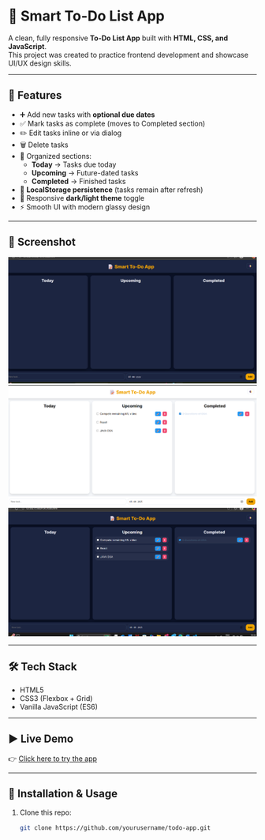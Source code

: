 # 📝 Smart To-Do List App

A clean, fully responsive **To-Do List App** built with **HTML, CSS, and JavaScript**.  
This project was created to practice frontend development and showcase UI/UX design skills.  

---

## 🚀 Features
- ➕ Add new tasks with **optional due dates**  
- ✅ Mark tasks as complete (moves to Completed section)  
- ✏️ Edit tasks inline or via dialog  
- 🗑 Delete tasks  
- 📂 Organized sections:
  - **Today** → Tasks due today  
  - **Upcoming** → Future-dated tasks  
  - **Completed** → Finished tasks  
- 💾 **LocalStorage persistence** (tasks remain after refresh)  
- 🎨 Responsive **dark/light theme** toggle  
- ⚡ Smooth UI with modern glassy design  

---

## 📸 Screenshot
![screenshot](https://github.com/kaushikeemishra/smart-todo/blob/main/Screenshot1.png?raw=true)
![screenshot](https://github.com/kaushikeemishra/smart-todo/blob/main/Screenshot2.png?raw=true)
![screenshot](https://github.com/kaushikeemishra/smart-todo/blob/main/Screenshot3.png?raw=true)

---

## 🛠️ Tech Stack
- HTML5  
- CSS3 (Flexbox + Grid)  
- Vanilla JavaScript (ES6)  

---

## ▶️ Live Demo
👉 [Click here to try the app](https://kaushikeemishra.github.io/todo-app/)  

---

## 📂 Installation & Usage
1. Clone this repo:
   ```bash
   git clone https://github.com/yourusername/todo-app.git

